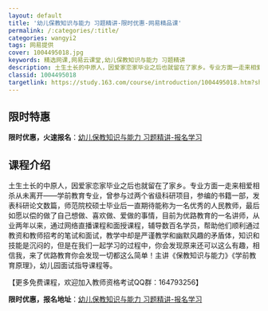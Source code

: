 ```yaml
---
layout: default
title: '幼儿保教知识与能力 习题精讲-限时优惠-网易精品课'
permalink: /:categories/:title/
categories: wangyi2
tags: 网易提供
cover: 1004495018.jpg
keywords: 精选网课,网易云课堂,幼儿保教知识与能力 习题精讲
description: 土生土长的中原人，因爱家恋家毕业之后也就留在了家乡。专业方面一走来相爱相杀从未离开——学前教育专业，曾参与过两个省级科研
classid: 1004495018
targetlink: https://study.163.com/course/introduction/1004495018.htm?share=1&shareId=1025206652&utm_campaign=share&utm_medium=iphoneShare&utm_source=&utm_u=1025206652
---
```


## 限时特惠

**限时优惠，火速报名**：[幼儿保教知识与能力 习题精讲-报名学习](https://study.163.com/course/introduction/1004495018.htm?share=1&shareId=1025206652&utm_campaign=share&utm_medium=iphoneShare&utm_source=&utm_u=1025206652)

## 课程介绍

土生土长的中原人，因爱家恋家毕业之后也就留在了家乡。专业方面一走来相爱相杀从未离开——学前教育专业，曾参与过两个省级科研项目，参编的书籍一部，发表科研论文数篇，师范院校硕士毕业后一直期待能称为一名优秀的人民教师，最后如愿以偿的做了自己想做、喜欢做、爱做的事情，目前为优路教育的一名讲师，从业两年以来，通过网络直播课程和面授课程，辅导数百名学员，帮助他们顺利通过教资和教师招考的笔试和面试，教学中却是严谨教学和幽默风趣的矛盾体，知识和技能是沉闷的，但是在我们一起学习的过程中，你会发现原来还可以这么有趣，相信我，来了优路教育你会发现一切都这么简单！主讲《保教知识与能力》《学前教育原理》，幼儿园面试指导课程等。

【更多免费课程，欢迎加入教师资格考试QQ群：164793256】

**限时优惠，报名地址**：[幼儿保教知识与能力 习题精讲-报名学习](https://study.163.com/course/introduction/1004495018.htm?share=1&shareId=1025206652&utm_campaign=share&utm_medium=iphoneShare&utm_source=&utm_u=1025206652)

